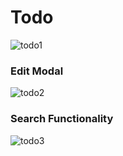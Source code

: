 # Todo

![todo1](https://github.com/user-attachments/assets/1f2b613a-dc21-4fe5-a486-d233dccd7fd2)

### Edit Modal

![todo2](https://github.com/user-attachments/assets/367be756-f284-4c5d-a99a-40fdebcf7cc3)

### Search Functionality

![todo3](https://github.com/user-attachments/assets/2a49d1e2-7192-4f85-b4cc-3080847b76f0)
